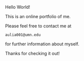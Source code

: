 Hello World!

This is an online portfolio of me. 

Please feel free to contact me at 

```
aulia001@umn.edu 
```

for further information about myself.

Thanks for checking it out!
